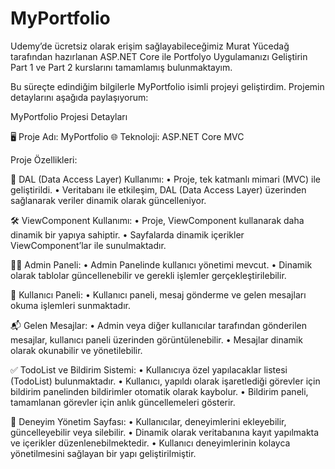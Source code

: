# MyPortfolio

Udemy’de ücretsiz olarak erişim sağlayabileceğimiz Murat Yücedağ tarafından hazırlanan ASP.NET Core ile Portfolyo Uygulamanızı Geliştirin Part 1 ve Part 2 kurslarını tamamlamış bulunmaktayım. 

Bu süreçte edindiğim bilgilerle MyPortfolio isimli projeyi geliştirdim. Projemin detaylarını aşağıda paylaşıyorum:

MyPortfolio Projesi Detayları

🖥️ Proje Adı: MyPortfolio
🌐 Teknoloji: ASP.NET Core MVC

Proje Özellikleri:

🔗 DAL (Data Access Layer) Kullanımı:
 • Proje, tek katmanlı mimari (MVC) ile geliştirildi.
 • Veritabanı ile etkileşim, DAL (Data Access Layer) üzerinden sağlanarak veriler dinamik olarak güncelleniyor.

🛠️ ViewComponent Kullanımı:
 • Proje, ViewComponent kullanarak daha dinamik bir yapıya sahiptir.
 • Sayfalarda dinamik içerikler ViewComponent’lar ile sunulmaktadır.

👩‍💻 Admin Paneli:
 • Admin Panelinde kullanıcı yönetimi mevcut.
 • Dinamik olarak tablolar güncellenebilir ve gerekli işlemler gerçekleştirilebilir.

👥 Kullanıcı Paneli:
 • Kullanıcı paneli, mesaj gönderme ve gelen mesajları okuma işlemleri sunmaktadır.

📬 Gelen Mesajlar:
 • Admin veya diğer kullanıcılar tarafından gönderilen mesajlar, kullanıcı paneli üzerinden görüntülenebilir.
 • Mesajlar dinamik olarak okunabilir ve yönetilebilir.

✅ TodoList ve Bildirim Sistemi:
 • Kullanıcıya özel yapılacaklar listesi (TodoList) bulunmaktadır.
 • Kullanıcı, yapıldı olarak işaretlediği görevler için bildirim panelinden bildirimler otomatik olarak kaybolur.
 • Bildirim paneli, tamamlanan görevler için anlık güncellemeleri gösterir.

💼 Deneyim Yönetim Sayfası:
 • Kullanıcılar, deneyimlerini ekleyebilir, güncelleyebilir veya silebilir.
 • Dinamik olarak veritabanına kayıt yapılmakta ve içerikler düzenlenebilmektedir.
 • Kullanıcı deneyimlerinin kolayca yönetilmesini sağlayan bir yapı geliştirilmiştir.
